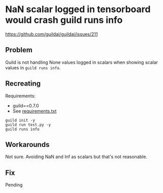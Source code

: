 # NaN scalar logged in tensorboard would crash guild runs info

https://github.com/guildai/guildai/issues/211

## Problem

Guild is not handling None values logged in scalars when showing
scalar values in `guild runs info`.

## Recreating

Requirements:

- guild==0.7.0
- See [requirements.txt](requirements.txt)

```
guild init -y
guild run test.py -y
guild runs info
```

## Workarounds

Not sure. Avoiding NaN and Inf as scalars but that's not reasonable.

## Fix

Pending
